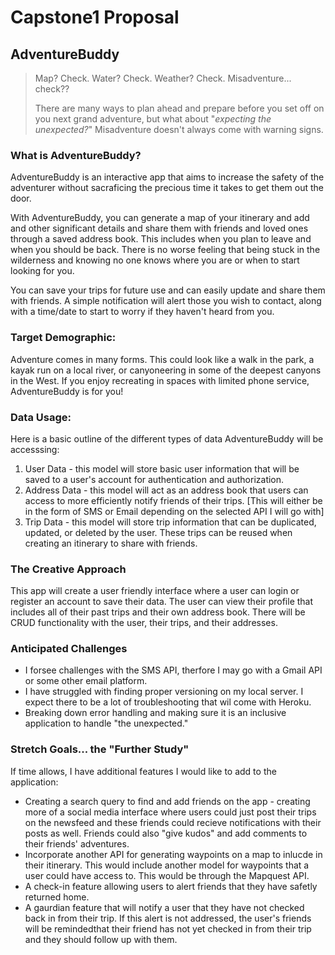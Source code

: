 # Capstone1 Proposal
## AdventureBuddy
>Map? Check. Water? Check. Weather? Check. Misadventure... check??
> 
> There are many ways to plan ahead and prepare before you set off on you next grand adventure, but what about "*expecting the unexpected?*" Misadventure doesn't always come with warning signs.

### What is AdventureBuddy?
 AdventureBuddy is an interactive app that aims to increase the safety of the adventurer without sacraficing the precious time it takes to get them out the door. 

 With AdventureBuddy, you can generate a map of your itinerary and add and other significant details and share them with friends and loved ones through a saved address book. This includes when you plan to leave and when you should be back. There is no worse feeling that being stuck in the wilderness and knowing no one knows where you are or when to start looking for you.

 You can save your trips for future use and can easily update and share them with friends. A simple notification will alert those you wish to contact, along with a time/date to start to worry if they haven't heard from you. 

### Target Demographic:
Adventure comes in many forms. This could look like a walk in the park, a kayak run on a local river, or canyoneering in some of the deepest canyons in the West. If you enjoy recreating in spaces with limited phone service, AdventureBuddy is for you!

### Data Usage:
Here is a basic outline of the different types of data AdventureBuddy will be accesssing:
1. User Data - this model will store basic user information that will be saved to a user's account for authentication and authorization.
2. Address Data - this model will act as an address book that users can access to more efficiently notify friends of their trips. [This will either be in the form of SMS or Email depending on the selected API I will go with]
3. Trip Data - this model will store trip information that can be duplicated, updated, or deleted by the user. These trips can be reused when creating an itinerary to share with friends.

### The Creative Approach
This app will create a user friendly interface where a user can login or register an account to save their data. The user can view their profile that includes all of their past trips and their own address book. There will be CRUD functionality with the user, their trips, and their addresses.

### Anticipated Challenges
- I forsee challenges with the SMS API, therfore I may go with a Gmail API or some other email platform. 
- I have struggled with finding proper versioning on my local server. I expect there to be a lot of troubleshooting that wil come with Heroku.
- Breaking down error handling and making sure it is an inclusive application to handle "the unexpected."

### Stretch Goals... the "Further Study"

If time allows, I have additional features I would like to add to the application:
- Creating a search query to find and add friends on the app - creating more of a social media interface where users could just post their trips on the newsfeed and these friends could recieve notifications with their posts as well. Friends could also "give kudos" and add comments to their friends' adventures.
- Incorporate another API for generating waypoints on a map to inlucde in their itinerary. This would include another model for waypoints that a user could have access to. This would be through the Mapquest API.
- A check-in feature allowing users to alert friends that they have safetly returned home.
- A gaurdian feature that will notify a user that they have not checked back in from their trip. If this alert is not addressed, the user's friends will be remindedthat their friend has not yet checked in from their trip and they should follow up with them.